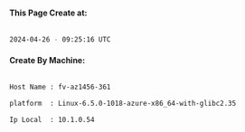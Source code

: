 
   
#### This Page Create at:

```bash

2024-04-26 - 09:25:16 UTC

```

#### Create By Machine:

```bash

Host Name : fv-az1456-361

platform  : Linux-6.5.0-1018-azure-x86_64-with-glibc2.35

Ip Local  : 10.1.0.54

```

